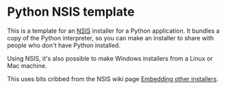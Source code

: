 Python NSIS template
====================

This is a template for an [NSIS](http://nsis.sourceforge.net/) installer for a Python
application. It bundles a copy of the Python interpreter, so you can make an installer
to share with people who don't have Python installed.

Using NSIS, it's also possible to make Windows installers from a Linux or Mac machine.

This uses bits cribbed from the NSIS wiki page [Embedding other installers](http://nsis.sourceforge.net/Embedding_other_installers).
